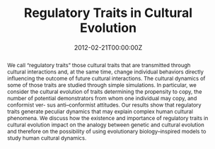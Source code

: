 ---
abstract: We call “regulatory traits” those cultural traits that are transmitted through cultural interactions and, at the same time, change individual behaviors directly influencing the outcome of future cultural interactions. The cultural dynamics of some of those traits are studied through simple simulations. In particular, we consider the cultural evolution of traits determining the propensity to copy, the number of potential demonstrators from whom one individual may copy, and conformist ver- sus anti–conformist attitudes. Our results show that regulatory traits generate peculiar dynamics that may explain complex human cultural phenomena. We discuss how the existence and importance of regulatory traits in cultural evolution impact on the analogy between genetic and cultural evolution and therefore on the possibility of using evolutionary biology–inspired models to study human cultural dynamics.
authors:
- admin
- Stefano Ghirlanda
- Magnus Enquist
date: "2012-02-21T00:00:00Z"
doi: ""
featured: false
image:
  caption: ""
  focal_point: ""
  preview_only: false
links:
- name: Link
  url: http://wivace2012.ce.unipr.it/Papers/acerbi_al.pdf
# - name: OSF repository
#  url: http://osf.io/fjkze/


publication: Acerbi A., Ghirlanda, S., Enquist M. (2012), Regulatory Traits in Cultural Evolution, in Cagnoni, S. et al. (Eds.), *Proceedings of the Italian Workshop on Artificial Life and Evolutionary Computation*, University of Parma, pp. 1 – 9
publication_short: In Cagnoni, S. et al. (Eds.), *Proceedings of the Italian Workshop on Artificial Life and Evolutionary Computation*, University of Parma, pp. 1 – 9
publication_types: ['paper-conference']


publishDate: "2012-02-21T00:00:00Z"
slides: ""
summary: ""

tags:
# - digital media and cultural evolution
# - cultural evolution and cultural attraction 
# - Quantitative analysis of large scale cultural data
- individual-based models of cultural evolution


title: "Regulatory Traits in Cultural Evolution"
url_code: ""
url_dataset: ""
url_pdf: files/CP_2012_regulatory.pdf
url_poster: ""
url_project: ""
url_slides: ""
url_source: ""
url_video: ""
---